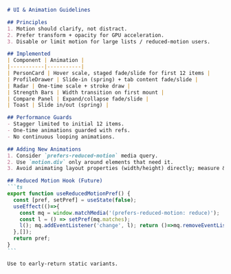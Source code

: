 ````markdown
# UI & Animation Guidelines

## Principles
1. Motion should clarify, not distract.
2. Prefer transform + opacity for GPU acceleration.
3. Disable or limit motion for large lists / reduced-motion users.

## Implemented
| Component | Animation |
|-----------|-----------|
| PersonCard | Hover scale, staged fade/slide for first 12 items |
| ProfileDrawer | Slide-in (spring) + tab content fade/slide |
| Radar | One-time scale + stroke draw |
| Strength Bars | Width transition on first mount |
| Compare Panel | Expand/collapse fade/slide |
| Toast | Slide in/out (spring) |

## Performance Guards
- Stagger limited to initial 12 items.
- One-time animations guarded with refs.
- No continuous looping animations.

## Adding New Animations
1. Consider `prefers-reduced-motion` media query.
2. Use `motion.div` only around elements that need it.
3. Avoid animating layout properties (width/height) directly; measure & transform if needed.

## Reduced Motion Hook (Future)
```ts
export function useReducedMotionPref() {
  const [pref, setPref] = useState(false);
  useEffect(()=>{
    const mq = window.matchMedia('(prefers-reduced-motion: reduce)');
    const l = () => setPref(mq.matches);
    l(); mq.addEventListener('change', l); return ()=>mq.removeEventListener('change', l);
  },[]);
  return pref;
}
```

Use to early-return static variants.
````
